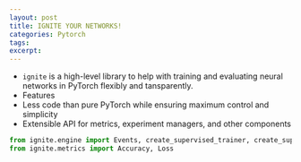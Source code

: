 ```yaml
---
layout: post
title: IGNITE YOUR NETWORKS! 
categories: Pytorch
tags: 
excerpt: 
---
```


* `ignite` is a high-level library to help with training and evaluating neural networks in PyTorch flexibly and tansparently.
* Features
 * Less code than pure PyTorch while ensuring  maximum control and simplicity
 * Extensible API for metrics, experiment managers, and other components
 
 

 
```python
from ignite.engine import Events, create_supervised_trainer, create_supervised_evaluator
from ignite.metrics import Accuracy, Loss
 ```
